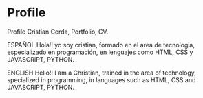 # Profile
Profile Cristian Cerda, Portfolio, CV.

ESPAÑOL
Hola!! yo soy cristian, formado en el area de tecnologia, especializado en programación, en lenguajes como HTML, CSS y JAVASCRIPT, PYTHON.

ENGLISH
Hello!! I am a Christian, trained in the area of ​​technology, specialized in programming, in languages ​​such as HTML, CSS and JAVASCRIPT, PYTHON.





